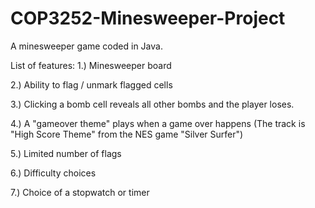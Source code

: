 # COP3252-Minesweeper-Project
A minesweeper game coded in Java.

List of features: 
1.) Minesweeper board

2.) Ability to flag / unmark flagged cells

3.) Clicking a bomb cell reveals all other bombs and the player loses.

4.) A "gameover theme" plays when a game over happens (The track is "High Score Theme" from the NES game "Silver Surfer")

5.) Limited number of flags

6.) Difficulty choices

7.) Choice of a stopwatch or timer
